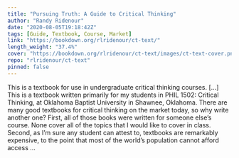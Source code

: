```yaml
---
title: "Pursuing Truth: A Guide to Critical Thinking"
author: "Randy Ridenour"
date: "2020-08-05T19:18:42Z"
tags: [Guide, Textbook, Course, Market]
link: "https://bookdown.org/rlridenour/ct-text/"
length_weight: "37.4%"
cover: "https://bookdown.org/rlridenour/ct-text/images/ct-text-cover.png"
repo: "rlridenour/ct-text"
pinned: false
---
```


This is a textbook for use in undergraduate critical thinking courses. [...] This is a textbook written primarily for my students in PHIL 1502: Critical Thinking, at Oklahoma Baptist University in Shawnee, Oklahoma. There are many good textbooks for critical thinking on the market today, so why write another one? First, all of those books were written for someone else’s course. None cover all of the topics that I would like to cover in class. Second, as I’m sure any student can attest to, textbooks are remarkably expensive, to the point that most of the world’s population cannot afford access  ...
